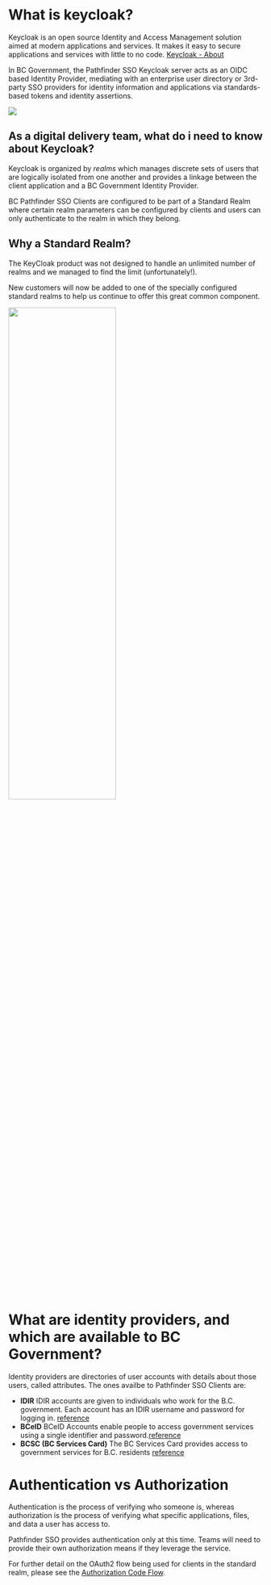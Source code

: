 # What is keycloak?
Keycloak is an open source Identity and Access Management solution aimed at modern applications and services. It makes it easy to secure applications and services with little to no code. [Keycloak - About](https://www.keycloak.org/about)

In BC Government, the Pathfinder SSO Keycloak server acts as an OIDC based Identity Provider, mediating with an enterprise user directory or 3rd-party SSO providers for identity information and applications via standards-based tokens and identity assertions.

<img src="https://user-images.githubusercontent.com/56739669/146436802-d9ab5a10-0946-4158-9c72-7943664e433e.jpg" >


## As a digital delivery team, what do i need to know about Keycloak?

Keycloak is organized by _realms_ which manages discrete sets of users that are logically isolated from one another and provides a linkage between the client application and a BC Government Identity Provider.

BC Pathfinder SSO Clients are configured to be part of a Standard Realm where certain realm parameters can be configured by clients and users can only authenticate to the realm in which they belong.

## Why a Standard Realm?
The KeyCloak product was not designed to handle an unlimited number of realms and we managed to find the limit (unfortunately!).

New customers will now be added to one of the specially configured standard realms to help us continue to offer this great common component.

<img src="https://user-images.githubusercontent.com/56739669/138940137-b8f939e2-3d8b-4083-b492-b96e219153c2.png" width="65%" height="50%">

# What are identity providers, and which are available to BC Government?
Identity providers are directories of user accounts with details about those users, called attributes. The ones availbe to Pathfinder SSO Clients are:
- **IDIR** IDIR accounts are given to individuals who work for the B.C. government. Each account has an IDIR username and password for logging in. [reference](https://www2.gov.bc.ca/gov/content/governments/services-for-government/information-management-technology/identity-and-authentication-services/login-best-practices/language-consistency)
- **BCeID** BCeID Accounts enable people to access government services using a single identifier and password.[reference](https://www2.gov.bc.ca/gov/content/governments/services-for-government/information-management-technology/identity-and-authentication-services/bceid-authentication-service)
- **BCSC (BC Services Card)**	The BC Services Card provides access to government services for B.C. residents [reference](https://www2.gov.bc.ca/gov/content/governments/government-id/bc-services-card/log-in-with-card)


# Authentication vs Authorization

Authentication is the process of verifying who someone is, whereas authorization is the process of verifying what specific applications, files, and data a user has access to.

Pathfinder SSO provides authentication only at this time. Teams will need to provide their own authorization means if they leverage the service.

For further detail on the OAuth2 flow being used for clients in the standard realm, please see the [Authorization Code Flow](https://auth0.com/docs/authorization/flows/authorization-code-flow). 